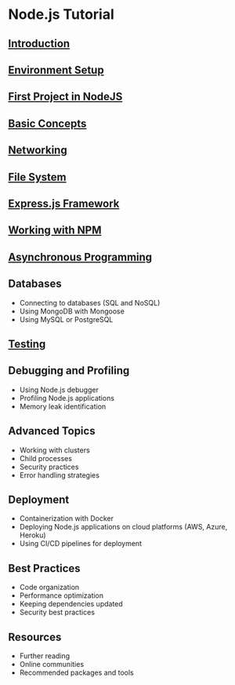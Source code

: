 # Node.js Tutorial

## [Introduction](./Introduction.md)


## [Environment Setup](./installing-node.md)

## [First Project in NodeJS](./first-nodejs.md)

## [Basic Concepts](./node-architecture-event-loop.md)



## [Networking](.\nodejs-networking.md)


## [File System](./file-handling.md)

## [Express.js Framework](./nodejs-express.md)

## [Working with NPM](./nods-working-npm.md)

## [Asynchronous Programming](./nodejs-async.md)


## Databases
- Connecting to databases (SQL and NoSQL)
- Using MongoDB with Mongoose
- Using MySQL or PostgreSQL

## [Testing](./nodejs-testing.md)

## Debugging and Profiling
- Using Node.js debugger
- Profiling Node.js applications
- Memory leak identification

## Advanced Topics
- Working with clusters
- Child processes
- Security practices
- Error handling strategies

## Deployment
- Containerization with Docker
- Deploying Node.js applications on cloud platforms (AWS, Azure, Heroku)
- Using CI/CD pipelines for deployment

## Best Practices
- Code organization
- Performance optimization
- Keeping dependencies updated
- Security best practices

## Resources
- Further reading
- Online communities
- Recommended packages and tools

